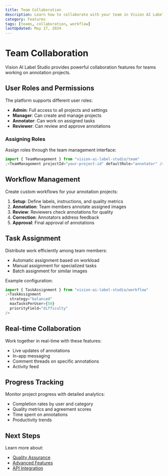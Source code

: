 ```yaml
---
title: Team Collaboration
description: Learn how to collaborate with your team in Vision AI Label Studio
category: Features
tags: [teams, collaboration, workflow]
lastUpdated: May 17, 2024
---
```


# Team Collaboration

Vision AI Label Studio provides powerful collaboration features for teams working on annotation projects.

## User Roles and Permissions

The platform supports different user roles:

- **Admin**: Full access to all projects and settings
- **Manager**: Can create and manage projects
- **Annotator**: Can work on assigned tasks
- **Reviewer**: Can review and approve annotations

### Assigning Roles

Assign roles through the team management interface:

```jsx
import { TeamManagement } from "vision-ai-label-studio/team"
;<TeamManagement projectId="your-project-id" defaultRole="annotator" />
```

## Workflow Management

Create custom workflows for your annotation projects:

1. **Setup**: Define labels, instructions, and quality metrics
2. **Annotation**: Team members annotate assigned images
3. **Review**: Reviewers check annotations for quality
4. **Correction**: Annotators address feedback
5. **Approval**: Final approval of annotations

## Task Assignment

Distribute work efficiently among team members:

- Automatic assignment based on workload
- Manual assignment for specialized tasks
- Batch assignment for similar images

Example configuration:

```jsx
import { TaskAssignment } from "vision-ai-label-studio/workflow"
;<TaskAssignment
  strategy="balanced"
  maxTasksPerUser={50}
  priorityField="difficulty"
/>
```

## Real-time Collaboration

Work together in real-time with these features:

- Live updates of annotations
- In-app messaging
- Comment threads on specific annotations
- Activity feed

## Progress Tracking

Monitor project progress with detailed analytics:

- Completion rates by user and category
- Quality metrics and agreement scores
- Time spent on annotations
- Productivity trends

## Next Steps

Learn more about:

- [Quality Assurance](/documentation/quality-assurance)
- [Advanced Features](/documentation/advanced-features)
- [API Integration](/documentation/api-integration)
